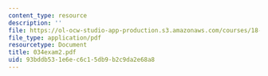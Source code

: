 ```yaml
---
content_type: resource
description: ''
file: https://ol-ocw-studio-app-production.s3.amazonaws.com/courses/18-034-honors-differential-equations-spring-2004/93bddb531e6ec6c15db9b2c9da2e68a8_034exam2.pdf
file_type: application/pdf
resourcetype: Document
title: 034exam2.pdf
uid: 93bddb53-1e6e-c6c1-5db9-b2c9da2e68a8
---
```

